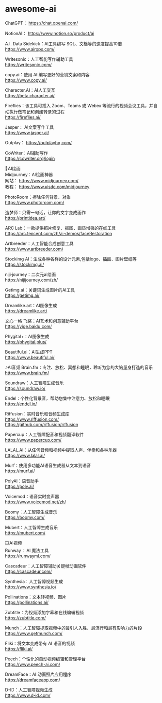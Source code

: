 # awesome-ai

ChatGPT： https://chat.openai.com/

NotionAI： https://www.notion.so/product/ai

A.I. Data Sidekick：AI工具编写 SQL、文档等的速度提高10倍  
https://www.airops.com/

Writesonic：人工智能写作辅助工具  
https://writesonic.com/

copy.ai：使用 AI 编写更好的营销文案和内容  
https://www.copy.ai/

Character.AI：AI人工交互  
https://beta.character.ai/

Fireflies：该工具可插入 Zoom、Teams 或 Webex 等流行的视频会议工具，并自动执行做笔记和创建转录的过程  
https://fireflies.ai/

Jasper： AI文案写作工具  
https://www.jasper.ai/

Outplay： https://outplayhq.com/

CoWriter：AI辅助写作  
https://cowriter.org/login


🎨AI绘画  
Midjourney：AI绘画神器  
网站： https://www.midjourney.com/  
教程： https://www.uisdc.com/midjourney

PhotoRoom：擦除任何背景、对象  
https://www.photoroom.com/

造梦师：只需一句话，让你的文字变成画作  
https://printidea.art/

ARC Lab：一款提供照片修复、抠图、画质增强的在线工具  
https://arc.tencent.com/zh/ai-demos/faceRestoration

Artbreeder：人工智能合成创意工具  
https://www.artbreeder.com/

Stockimg AI：生成各种各样的设计元素,包括logo、插画、图片壁纸等  
https://stockimg.ai/

niji·journey：二次元ai绘画  
https://nijijourney.com/zh/

Getimg.ai：关键词生成图片的AI工具  
https://getimg.ai/

Dreamlike.art：AI图像生成  
https://dreamlike.art/

文心一格 飞桨：AI艺术和创意辅助平台  
https://yige.baidu.com/

Phygital+：AI图像生成  
https://phygital.plus/

Beautiful.ai：AI生成PPT  
https://www.beautiful.ai/


🎶AI音频
Brain.fm：专注、放松、冥想和睡眠，聆听为您的大脑量身打造的音乐  
https://www.brain.fm/

Soundraw：人工智障生成音乐  
https://soundraw.io/

Endel：个性化背景音，帮助您集中注意力、放松和睡眠  
https://endel.io/

Riffusion：实时音乐和音频生成库  
https://www.riffusion.com/  
https://github.com/riffusion/riffusion

Papercup：人工智障配音和视频翻译软件  
https://www.papercup.com/

LALAL.AI：从任何音频和视频中提取人声、伴奏和各种乐器  
https://www.lalal.ai/

Murf：使用多功能AI语音生成器从文本到语音  
https://murf.ai/

PolyAI：语音助手  
https://poly.ai/  

Voicemod：语音实时变声器  
https://www.voicemod.net/zh/

Boomy：人工智障生成音乐  
https://boomy.com/

Mubert：人工智障生成音乐  
https://mubert.com/


🎞AI视频  
Runway： AI 魔法工具  
https://runwayml.com/

Cascadeur：人工智障辅助关键帧动画软件  
https://cascadeur.com/

Synthesia：人工智障视频生成  
https://www.synthesia.io/

Pollinations：文本转视频、图片  
https://pollinations.ai/

Zubtitle：为视频添加字幕和在线编辑视频  
https://zubtitle.com/

Munch：人工智障提取视频中的最引人入胜、最流行和最有影响力的片段  
https://www.getmunch.com/

Fliki：将文本变成带有 AI 语音的视频  
https://fliki.ai/

Peech：个性化的自动视频编辑和管理平台  
https://www.peech-ai.com/

DreamFace：AI 动画照片应用程序  
https://dreamfaceapp.com/

D-ID：人工智障视频生成  
https://www.d-id.com/

